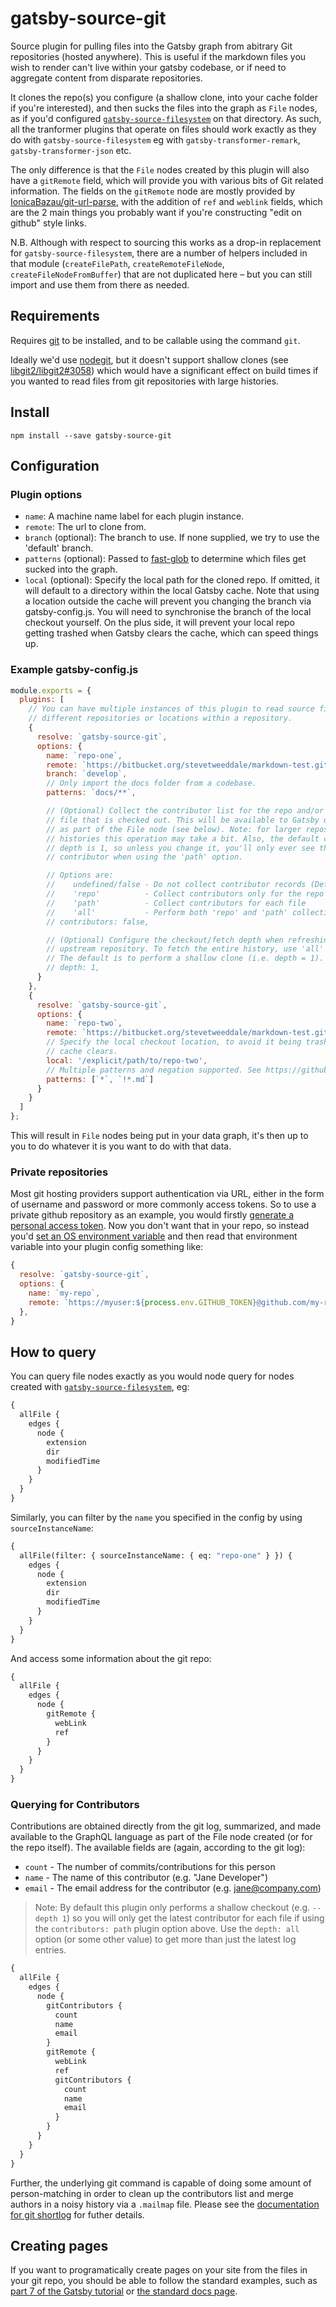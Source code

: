 # gatsby-source-git

Source plugin for pulling files into the Gatsby graph from abitrary Git repositories (hosted anywhere). This is useful if the markdown files you wish to render can't live within your gatsby codebase, or if need to aggregate content from disparate repositories.

It clones the repo(s) you configure (a shallow clone, into your cache folder if
you're interested), and then sucks the files into the graph as `File` nodes, as
if you'd configured
[`gatsby-source-filesystem`](https://www.gatsbyjs.org/packages/gatsby-source-filesystem/)
on that directory. As such, all the tranformer plugins that operate on files
should work exactly as they do with `gatsby-source-filesystem` eg with
`gatsby-transformer-remark`, `gatsby-transformer-json` etc.

The only difference is that the `File` nodes created by this plugin will
also have a `gitRemote` field, which will provide you with various bits of
Git related information. The fields on the `gitRemote` node are
mostly provided by
[IonicaBazau/git-url-parse](https://github.com/IonicaBizau/git-url-parse), with
the addition of `ref` and `weblink` fields, which are
the 2 main things you probably want if you're constructing "edit on github"
style links.

N.B. Although with respect to sourcing this works as a drop-in replacement for `gatsby-source-filesystem`, there are a number of helpers included in that module (`createFilePath`, `createRemoteFileNode`, `createFileNodeFromBuffer`) that are not duplicated here – but you can still import and use them from there as needed.

## Requirements

Requires [git](http://git-scm.com/downloads) to be installed, and to be callable using the command `git`.

Ideally we'd use [nodegit](https://github.com/nodegit/nodegit), but it doesn't support shallow clones (see [libgit2/libgit2#3058](https://github.com/libgit2/libgit2/issues/3058)) which would have a significant effect on build times if you wanted to read files from git repositories with large histories.

## Install

`npm install --save gatsby-source-git`

## Configuration

### Plugin options

- `name`: A machine name label for each plugin instance.
- `remote`: The url to clone from.
- `branch` (optional): The branch to use. If none supplied, we try to use the
  'default' branch.
- `patterns` (optional): Passed to
  [fast-glob](https://github.com/mrmlnc/fast-glob) to determine which files get
  sucked into the graph.
- `local` (optional): Specify the local path for the cloned repo. If omitted,
  it will default to a directory within the local Gatsby cache. Note that using
  a location outside the cache will prevent you changing the branch via
  gatsby-config.js. You will need to synchronise the branch of the local
  checkout yourself. On the plus side, it will prevent your local repo
  getting trashed when Gatsby clears the cache, which can speed things up.

### Example gatsby-config.js

```javascript
module.exports = {
  plugins: [
    // You can have multiple instances of this plugin to read source files from
    // different repositories or locations within a repository.
    {
      resolve: `gatsby-source-git`,
      options: {
        name: `repo-one`,
        remote: `https://bitbucket.org/stevetweeddale/markdown-test.git`,
        branch: `develop`,
        // Only import the docs folder from a codebase.
        patterns: `docs/**`,

        // (Optional) Collect the contributor list for the repo and/or for each
        // file that is checked out. This will be available to Gatsby queries
        // as part of the File node (see below). Note: for larger repository
        // histories this operation may take a bit. Also, the default checkout
        // depth is 1, so unless you change it, you'll only ever see the last
        // contributor when using the 'path' option.

        // Options are:
        //    undefined/false - Do not collect contributor records (Default)
        //    'repo'          - Collect contributors only for the repo itself
        //    'path'          - Collect contributors for each file
        //    'all'           - Perform both 'repo' and 'path' collection
        // contributors: false,

        // (Optional) Configure the checkout/fetch depth when refreshing from
        // upstream repository. To fetch the entire history, use 'all' here.
        // The default is to perform a shallow clone (i.e. depth = 1).
        // depth: 1,
      }
    },
    {
      resolve: `gatsby-source-git`,
      options: {
        name: `repo-two`,
        remote: `https://bitbucket.org/stevetweeddale/markdown-test.git`,
        // Specify the local checkout location, to avoid it being trashed on
        // cache clears.
        local: '/explicit/path/to/repo-two',
        // Multiple patterns and negation supported. See https://github.com/mrmlnc/fast-glob
        patterns: [`*`, `!*.md`]
      }
    }
  ]
};
```

This will result in `File` nodes being put in your data graph, it's then up to you to do whatever it is you want to do with that data.

### Private repositories

Most git hosting providers support authentication via URL, either in the form of username and password or more commonly access tokens. So to use a private github repository as an example, you would firstly [generate a personal access token](https://help.github.com/en/github/authenticating-to-github/creating-a-personal-access-token-for-the-command-line). Now you don't want that in your repo, so instead you'd [set an OS environment variable](https://www.gatsbyjs.org/docs/environment-variables/#server-side-nodejs) and then read that environment variable into your plugin config something like:

```javascript
{
  resolve: `gatsby-source-git`,
  options: {
    name: `my-repo`,
    remote: `https://myuser:${process.env.GITHUB_TOKEN}@github.com/my-repo`,
  },
}
```

## How to query

You can query file nodes exactly as you would node query for nodes created with
[`gatsby-source-filesystem`](https://www.gatsbyjs.org/packages/gatsby-source-filesystem/),
eg:

```graphql
{
  allFile {
    edges {
      node {
        extension
        dir
        modifiedTime
      }
    }
  }
}
```

Similarly, you can filter by the `name` you specified in the config by using
`sourceInstanceName`:

```graphql
{
  allFile(filter: { sourceInstanceName: { eq: "repo-one" } }) {
    edges {
      node {
        extension
        dir
        modifiedTime
      }
    }
  }
}
```

And access some information about the git repo:

```graphql
{
  allFile {
    edges {
      node {
        gitRemote {
          webLink
          ref
        }
      }
    }
  }
}
```

### Querying for Contributors

Contributions are obtained directly from the git log, summarized, and made available to the GraphQL language as part of the File node created (or for the repo itself). The available fields are (again, according to the git log):

* `count` - The number of commits/contributions for this person
* `name` - The name of this contributor (e.g. "Jane Developer")
* `email` - The email address for the contributor (e.g. jane@company.com)

> Note: By default this plugin only performs a shallow checkout (e.g. `--depth 1`) so you will only get the latest contributor for each file if using the `contributors: path` plugin option above. Use the `depth: all` option (or some other value) to get more than just the latest log entries.

```graphql
{
  allFile {
    edges {
      node {
        gitContributors {
          count
          name
          email
        }
        gitRemote {
          webLink
          ref
          gitContributors {
            count
            name
            email
          }
        }
      }
    }
  }
}
```

Further, the underlying git command is capable of doing some amount of person-matching in order to clean up the contributors list and merge authors in a noisy history via a `.mailmap` file. Please see the [documentation for git shortlog](https://git-scm.com/docs/git-shortlog) for futher details.

## Creating pages

If you want to programatically create pages on your site from the files in your git repo, you should be able to follow the standard examples, such as [part 7 of the Gatsby tutorial](https://www.gatsbyjs.org/tutorial/part-seven/) or [the standard docs page](https://www.gatsbyjs.org/docs/creating-and-modifying-pages/#creating-pages-in-gatsby-nodejs).

